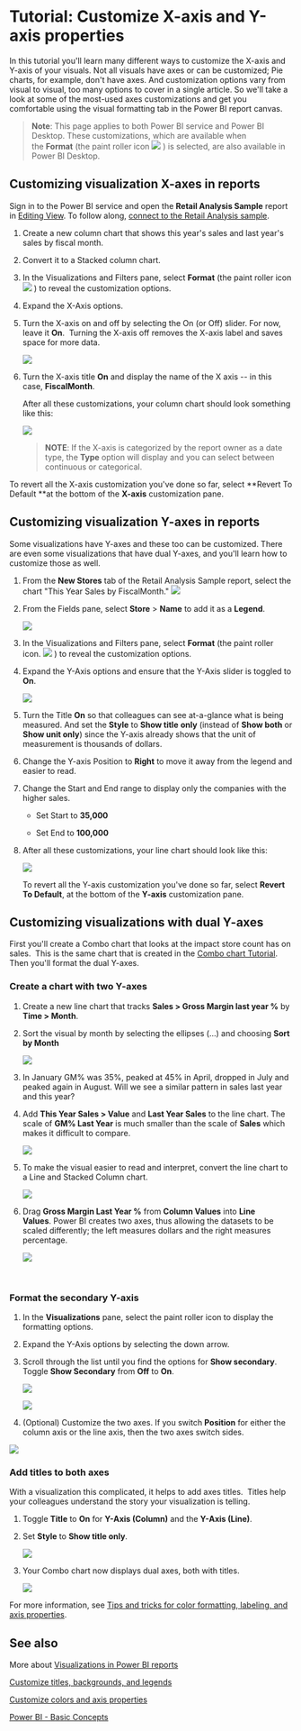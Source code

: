 ﻿<properties
   pageTitle="Tutorial: Customize X-axis and Y-axis properties"
   description="Tutorial: Customize X-axis and Y-axis properties"
   services="powerbi"
   documentationCenter=""
   authors="mihart"
   manager="mblythe"
   backup=""
   editor=""
   tags=""
   qualityFocus="monitoring"
   qualityDate="05/23/2016"/>

<tags
   ms.service="powerbi"
   ms.devlang="NA"
   ms.topic="article"
   ms.tgt_pltfrm="NA"
   ms.workload="powerbi"
   ms.date="10/07/2016"
   ms.author="mihart"/>
# Tutorial: Customize X-axis and Y-axis properties

In this tutorial you'll learn many different ways to customize the X-axis and Y-axis of your visuals. Not all visuals have axes or can be customized; Pie charts, for example, don't have axes. And customization options vary from visual to visual, too many options to cover in a single article. So we'll take a look at some of the most-used axes customizations and get you comfortable using the visual formatting tab in the Power BI report canvas.  

>**Note**: This page applies to both Power BI service and Power BI Desktop. These customizations, which are available when the **Format** (the paint roller icon ![](media/powerbi-service-tutorial-customize-x-axis-and-y-axis-properties/power-bi-paintroller.png) ) is selected, are also available in Power BI Desktop.  

## Customizing visualization X-axes in reports

Sign in to the Power BI service and open the **Retail Analysis Sample** report in [Editing View](powerbi-service-interact-with-a-report-in-editing-view.md). To follow along, [connect to the Retail Analysis sample](powerbi-sample-downloads.md).

1.  Create a new column chart that shows this year's sales and last year's sales by fiscal month. 

2. Convert it to a Stacked column chart.

3.  In the Visualizations and Filters pane, select **Format** (the paint roller icon ![](media/powerbi-service-tutorial-customize-x-axis-and-y-axis-properties/power-bi-paintroller.png) ) to reveal the customization options.

4.  Expand the X-Axis options.

5.  Turn the X-axis on and off by selecting the On (or Off) slider. For now, leave it **On**.  Turning the X-axis off removes the X-axis label and saves space for more data.

    ![](media/powerbi-service-tutorial-customize-x-axis-and-y-axis-properties/onoffslider.png)

6.  Turn the X-axis title **On** and display the name of the X axis -- in this case, **FiscalMonth**.  

    After all these customizations, your column chart should look something like this:

     ![](media/powerbi-service-tutorial-customize-x-axis-and-y-axis-properties/power-bi-customizexaxisnew.png)

    >**NOTE**: If the X-axis is categorized by the report owner as a date type, the **Type** option will display and you can select between continuous or categorical. 

To revert all the X-axis customization you've done so far, select **Revert To Default **at the bottom of the **X-axis** customization pane.

## Customizing visualization Y-axes in reports

Some visualizations have Y-axes and these too can be customized. There are even some visualizations that have dual Y-axes, and you'll learn how to customize those as well.

1.  From the **New Stores** tab of the Retail Analysis Sample report, select the chart "This Year Sales by FiscalMonth."
    ![](media/powerbi-service-tutorial-customize-x-axis-and-y-axis-properties/powerbi-chart.png)

2. From the Fields pane, select **Store** > **Name** to add it as a **Legend**.

    ![](media/powerbi-service-tutorial-customize-x-axis-and-y-axis-properties/linechart2new.png)

3.  In the Visualizations and Filters pane, select **Format** (the paint roller icon.
    ![](media/powerbi-service-tutorial-customize-x-axis-and-y-axis-properties/power-bi-paintroller.png) ) to reveal the customization options.

4. Expand the Y-Axis options and ensure that the Y-Axis slider is toggled to **On**.

     ![](media/powerbi-service-tutorial-customize-x-axis-and-y-axis-properties/onoffslider.png)

4.  Turn the Title **On** so that colleagues can see at-a-glance what is being measured. And set the **Style** to **Show title** **only** (instead of **Show both** or **Show unit only**) since the Y-axis already shows that the unit of measurement is thousands of dollars.

3.  Change the Y-axis Position to **Right** to move it away from the legend and easier to read.

4.  Change the Start and End range to display only the companies with the higher sales.

    -   Set Start to **35,000**

    -   Set End to **100,000**

6.  After all these customizations, your line chart should look like this:

    ![](media/powerbi-service-tutorial-customize-x-axis-and-y-axis-properties/customizeyaxisnew.png)

    To revert all the Y-axis customization you've done so far, select **Revert To Default**, at the bottom of the **Y-axis** customization pane.

## Customizing visualizations with dual Y-axes

First you'll create a Combo chart that looks at the impact store count has on sales.  This is the same chart that is created in the [Combo chart Tutorial](powerbi-service-tutorial-combo-chart-merge-visualizations.md). Then you'll format the dual Y-axes.

### Create a chart with two Y-axes

1.  Create a new line chart that tracks **Sales > Gross Margin last year %** by **Time > Month**. 

2. Sort the visual by month by selecting the ellipses (...) and choosing **Sort by Month**

    ![](media/powerbi-service-tutorial-combo-chart-merge-visualizations/combo1_new.png)

3. In January GM% was 35%, peaked at 45% in April, dropped in July and peaked again in August. Will we see a similar pattern in sales last year and this year?

4.  Add **This Year Sales > Value** and **Last Year Sales** to the line chart. The scale of **GM% Last Year** is much smaller than the scale of **Sales** which makes it difficult to compare.      

    ![](media/powerbi-service-tutorial-combo-chart-merge-visualizations/flatline_new.png)

5.  To make the visual easier to read and interpret, convert the line chart to a Line and Stacked Column chart.

    ![](media/powerbi-service-tutorial-combo-chart-merge-visualizations/converttocombo_new.png)

4.  Drag **Gross Margin Last Year %** from **Column Values** into **Line Values**. Power BI creates two axes, thus allowing the datasets to be scaled differently; the left measures dollars and the right measures percentage.

    ![](media/powerbi-service-tutorial-customize-x-axis-and-y-axis-properties/combochart3done.png)

  
### Format the secondary Y-axis

1.  In the **Visualizations** pane, select the paint roller icon to display the formatting options.

2.  Expand the Y-Axis options by selecting the down arrow.

3.  Scroll through the list until you find the options for **Show secondary**. Toggle **Show Secondary** from **Off** to **On**.

    ![](media/powerbi-service-tutorial-customize-x-axis-and-y-axis-properties/combo3.png)

    ![](media/powerbi-service-tutorial-customize-x-axis-and-y-axis-properties/power-bi-dual-axes.png)

4.  (Optional) Customize the two axes. If you switch **Position** for either the column axis or the line axis, then the two axes switch sides.

   ![](media/powerbi-service-tutorial-customize-x-axis-and-y-axis-properties/power-bi-y-axes-options.png)

### Add titles to both axes

With a visualization this complicated, it helps to add axes titles.  Titles help your colleagues understand the story your visualization is telling.

1.  Toggle **Title** to **On** for **Y-Axis (Column)** and the **Y-Axis (Line)**.

2.  Set **Style** to **Show title only**.

    ![](media/powerbi-service-tutorial-customize-x-axis-and-y-axis-properties/yaxissettings.png)

3.  Your Combo chart now displays dual axes, both with titles.

    ![](media/powerbi-service-tutorial-customize-x-axis-and-y-axis-properties/power-bi-dual-titles.png)


For more information, see [Tips and tricks for color formatting, labeling, and axis properties](powerbi-service-tips-and-tricks-for-color-formatting.md).

## See also

More about [Visualizations in Power BI reports](powerbi-service-visualizations-for-reports.md)



[Customize t](powerbi-service-tutorial-customize-visualization-title-background-and-legend.md)[itles, backgrounds, and legends](powerbi-service-tutorial-customize-visualization-title-background-and-legend.md)

[Customize colors and axis properties](powerbi-service-getting-started-with-color-formatting-and-axis-properties.md)

[Power BI - Basic Concepts](powerbi-service-basic-concepts.md)
